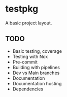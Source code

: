 # testpkg
A basic project layout.

## TODO
- Basic testing, coverage
- Testing with Nox
- Pre-commit
- Building with pipelines
- Dev vs Main branches
- Documentation
- Documentation hosting
- Dependencies
